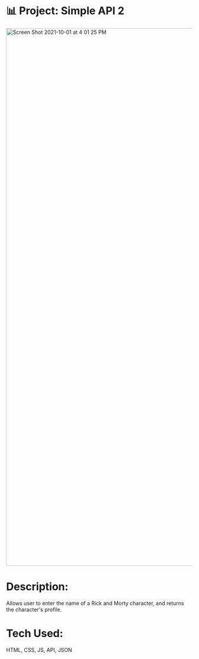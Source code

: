 # 📊 Project: Simple API 2

<img width="1449" alt="Screen Shot 2021-10-01 at 4 01 25 PM" src="https://user-images.githubusercontent.com/88988494/135699569-9fcf8679-8368-44d6-9be3-a391a36aafab.png">

# Description: 

Allows user to enter the name of a Rick and Morty character, and returns the character's profile. 

# Tech Used:

 HTML, CSS, JS, API, JSON 



